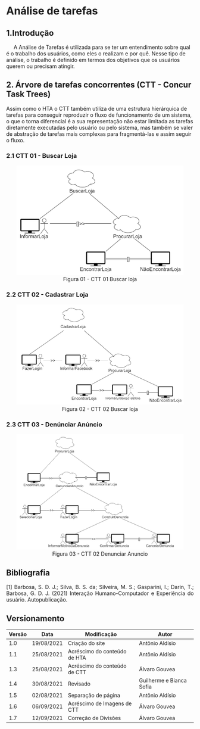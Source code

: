 # Análise de tarefas

## 1.Introdução
<p style="text-indent: 20px; align = "justify">
A Análise de Tarefas é utilizada para se ter um entendimento sobre qual é o trabalho dos usuários, como eles o realizam e por quê. Nesse tipo de análise, o trabalho é definido em termos dos objetivos que os usuários querem ou precisam atingir.
</p>


## 2. Árvore de tarefas concorrentes (CTT - Concur Task Trees) 
<p stryle="text-indent: 20px; align="justify">
Assim como o HTA o CTT também utiliza de uma estrutura hierárquica de tarefas 
para conseguir reproduzir o fluxo de funcionamento de um sistema, o que o torna
diferencial é a sua representação não estar limitada as tarefas diretamente
executadas pelo usuário ou pelo sistema, mas também se valer de abstração de
tarefas mais complexas para fragmentá-las e assim seguir o fluxo.
</p>

### 2.1 CTT 01 - Buscar Loja
<center>

<img width="450px" src="../../assets/imgs/CTT01.png" alt="CTT01">
<figcaption>Figura 01 - CTT 01 Buscar loja </figcaption>
  
</center>

### 2.2 CTT 02 - Cadastrar Loja
<center>

<img width="450px" src="../../assets/imgs/CTT02.png" alt="CTT02">
<figcaption>Figura 02 - CTT 02 Buscar loja </figcaption>
  
</center>

### 2.3 CTT 03 - Denúnciar Anúncio

<center>

<img width="450px" src="../../assets/imgs/CTT03.png" alt="CTT03">
<figcaption>Figura 03 - CTT 02 Denunciar Anuncio </figcaption>

</center>

## Bibliografia <a id="Bibliografia"></a>
<p align = "justify"> [1] Barbosa, S. D. J.; Silva, B. S. da; Silveira, M. S.; Gasparini, I.; Darin, T.; Barbosa, G. D. J. (2021) Interação Humano-Computador e Experiência do usuário. Autopublicação. </p>


## Versionamento

<center>

| Versão | Data | Modificação | Autor |
|--|--|--|--|
| 1.0 | 19/08/2021 | Criação do site | Antônio Aldísio |
| 1.1 | 25/08/2021 | Acréscimo do conteúdo de HTA | Antônio Aldísio |
| 1.3 | 25/08/2021 | Acréscimo do conteúdo de CTT | Álvaro  Gouvea |
| 1.4 | 30/08/2021 | Revisado | Guilherme e Bianca Sofia |
| 1.5 | 02/08/2021 | Separação de página | Antônio Aldísio |
| 1.6 | 06/09/2021 | Acréscimo de Imagens de CTT | Álvaro  Gouvea |
| 1.7 | 12/09/2021 | Correção de Divisões | Álvaro  Gouvea |

</center>
